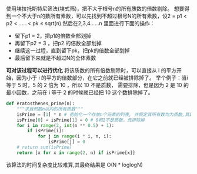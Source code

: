 使用埃拉托斯特尼筛法(埃式筛)，把不大于根号n的所有质数的倍数剔除。
想要得到一个不大于n的数所有素数，可以先找到不超过根号N的所有素数，设2 = p1 < p2 < ......< pk ≤ sqrt(n)
然后在2,3,4......n 里面进行下面的操作：
- 留下p1 = 2，把p1的倍数全部划掉
- 再留下p2 = 3 ，把p2 的倍数全部划掉
- 继续这一过程，直到留下pk，把pk的倍数全部划掉
- 最后留下来就是不超过N的全体素数

**可对该过程可以进行优化**
    将该质数的所有倍数剔除时，可以直接从 i 的平方开始，因为小于 i 的平方的倍数部分，在它之前就已经被排除掉了。
    举个例子：当i等于 5 时，5 的 2 倍为 10 ，所以 10 不是质数，
    需要排除，但是因为 2 是 10 的最小因数，之前在 i 等于 2 的时候就已经把 10 这个数排除掉了。

```python
def eratosthenes_prime(n):
    """求自然数n以内的所有质数"""
    isPrime = [1] * n # 初始化一个存放n个元素的列表, 并假定其所有数均为质数,其index代表这个数
    isPrime[0] = isPrime[1] = 0 # 0和1不是质数，先排除掉
    for i in range(2, int(n ** 0.5) + 1):
        if isPrime[i]:
            for j in range(i * i, n, i):
                isPrime[j] = 0
    # return sum(isPrime)
    return [x for x in range(2, n) if isPrime[x]]
```
该算法的时间复杂度比较难算,其最终结果是 O(N * loglogN)
